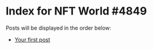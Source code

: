 # Index for NFT World #4849
Posts will be displayed in the order below:

- [Your first post](./001-first.md)

